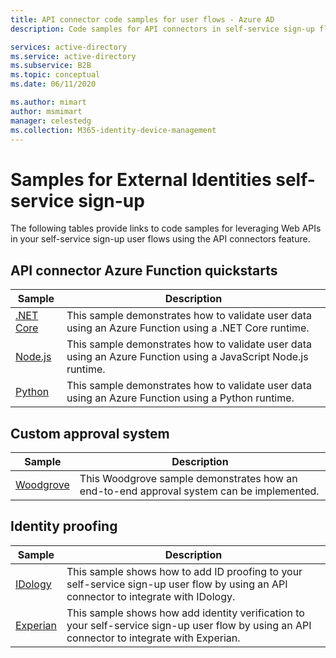 ```yaml
---
title: API connector code samples for user flows - Azure AD
description: Code samples for API connectors in self-service sign-up flows for Azure Active Directory External Identities.

services: active-directory
ms.service: active-directory
ms.subservice: B2B
ms.topic: conceptual
ms.date: 06/11/2020

ms.author: mimart
author: msmimart
manager: celestedg
ms.collection: M365-identity-device-management
---
```


# Samples for External Identities self-service sign-up

The following tables provide links to code samples for leveraging Web APIs in your self-service sign-up user flows using the API connectors feature.

## API connector Azure Function quickstarts

| Sample | Description |
|--------| ----------- |
| [.NET Core](https://github.com/azure-ad-b2c/saml-sp-tester/tree/master/source-code) |  This sample demonstrates how to validate user data using an Azure Function using a .NET Core runtime. |
| [Node.js](../../azure-docs-pr/articles/active-directory/b2b/invite-internal-users.md#use-the-invitation-api-to-send-a-b2b-invitation) |  This sample demonstrates how to validate user data using an Azure Function using a JavaScript Node.js runtime. |
| [Python](../../azure-docs-pr/articles/active-directory/b2b/invite-internal-users.md#use-the-invitation-api-to-send-a-b2b-invitation) | This sample demonstrates how to validate user data using an Azure Function using a Python runtime.  |

<!-- \| [Java](../../azure-docs-pr/articles/active-directory/b2b/invite-internal-users.md#use-the-invitation-api-to-send-a-b2b-invitation) |  The sample below illustrates how to call the invitation API to invite an internal user as a B2B user. | -->

## Custom approval system

| Sample | Description |
|--------| ----------- |
| [Woodgrove](code-samples.md) | This Woodgrove sample demonstrates how an end-to-end approval system can be implemented. |

## Identity proofing

| Sample | Description |
|--------| ----------- |
| [IDology](https://github.com/Azure-Samples/active-directory-dotnet-external-identities-idology-identity-proofing) | This sample shows how to add ID proofing to your self-service sign-up user flow by using an API connector to integrate with IDology. |
| [Experian](https://github.com/Azure-Samples/) | This sample shows how add identity verification to your self-service sign-up user flow by using an API connector to integrate with Experian. |
